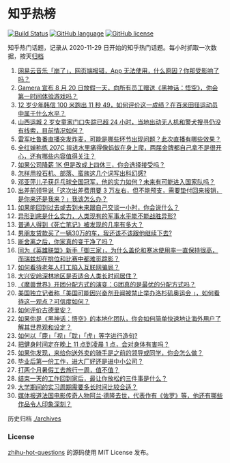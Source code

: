 # 知乎热榜
[![Build Status](https://github.com/ToWeLong/zhihu-hot-questions/workflows/CI/badge.svg)](https://github.com/ToWeLong/zhihu-hot-questions/actions)
[![GitHub language](https://img.shields.io/badge/language-golang-orange.svg)](https://golang.org/)
[![GitHub license](https://img.shields.io/github/license/ToWeLong/zhihu-hot-questions)](https://github.com/ToWeLong/zhihu-hot-questions/blob/main/LICENSE)

知乎热门话题，记录从 2020-11-29 日开始的知乎热门话题。每小时抓取一次数据，按天[归档](./archives)

<!-- BEGIN -->

1. [网易云音乐「崩了」，网页端报错，App 无法使用，什么原因？你那受影响了吗？](https://www.zhihu.com/question/664706365)
1. [Gamera 宣布 8 月 20 日放假一天，向所有员工赠送《黑神话：悟空》，你会第一时间体验游戏吗？](https://www.zhihu.com/question/664689552)
1. [12 岁少年韩信 100 米跑出 11 秒 49，如何评价这一成绩？在百米田径运动员中属于什么水平？](https://www.zhihu.com/question/664630286)
1. [山西运城 2 岁女童家门口失踪已超 24 小时，当地出动无人机和警犬搜寻仍没有线索，目前情况如何？](https://www.zhihu.com/question/664203330)
1. [雷军吐鲁番直播突发炸麦，可能是哪些环节出现问题？此次直播有哪些效果？](https://www.zhihu.com/question/664599354)
1. [全红婵称练 207C 摔进水里痛得像蚂蚁在身上爬，两届金牌都自己拿不是很开心，还有哪些内容值得关注？](https://www.zhihu.com/question/664682189)
1. [如果公司降薪 1K 但是改成上四休三，你会选择接受吗？](https://www.zhihu.com/question/664699181)
1. [怎样用投石机、部落、蛮族这几个词写出科幻感?](https://www.zhihu.com/question/664487802)
1. [邓亚萍儿子获乒乓球全国冠军，他的实力如何？未来有可能进入国家队吗？](https://www.zhihu.com/question/664517961)
1. [出差前领导说「这次出差费用要 3 万左右，但不能预支，需要垫付回来报销，是你来还是我来？」我该怎么办？](https://www.zhihu.com/question/664461577)
1. [如果能回到过去或去到未来跟自己交谈一小时，你会说什么？](https://www.zhihu.com/question/664436631)
1. [异形到底是什么实力，人类现有的军事水平能不能战胜异形?](https://www.zhihu.com/question/664504506)
1. [普通人得到《死亡笔记》被发现的几率有多大？](https://www.zhihu.com/question/663813428)
1. [男朋友贷款买了一辆30万的车，我还该不该跟他继续下去?](https://www.zhihu.com/question/664534645)
1. [断舍离之后，你家真的变干净了吗？](https://www.zhihu.com/question/461287259)
1. [同为《英雄联盟》新手「御三家」，为什么盖伦和寒冰使用率一直保持很高，而瑞兹却在排位和比赛中都难觅踪影？](https://www.zhihu.com/question/664209297)
1. [如何看待老年人打工陷入互联网骗局？](https://www.zhihu.com/question/664430333)
1. [大兴安岭深林地区是否适合人类长时间居住？](https://www.zhihu.com/question/357661555)
1. [《魔兽世界》开团分配方式的演变：G团真的是最优的分配方式吗？](https://www.zhihu.com/question/584530854)
1. [美国独立记者称「美国可能因兴奋剂丑闻被禁止举办洛杉矶奥运会 」，如何看待这一观点？可信度如何？](https://www.zhihu.com/question/664451037)
1. [如何评价古德里安？](https://www.zhihu.com/question/28187118)
1. [如果你是《黑神话：悟空》的本地化团队，你会如何简单快速地让海外用户了解其世界观和设定？](https://www.zhihu.com/question/664689320)
1. [如何以「鹿」「视」「耽」「虎」等字进行造句?](https://www.zhihu.com/question/663954447)
1. [把健身时间定在晚上 11 点到凌晨 1 点，会对身体有害吗？](https://www.zhihu.com/question/29258565)
1. [如果你发现，来给你送外卖的骑手是之前的领导或同学，你会怎么做？](https://www.zhihu.com/question/664536209)
1. [毕业后第一份工作，进大厂好还是进中小公司？](https://www.zhihu.com/question/664478852)
1. [打两个月暑假工去旅行一周，值不值？](https://www.zhihu.com/question/663780847)
1. [结束一天的工作回到家后，最让你放松的三件事是什么？](https://www.zhihu.com/question/663107444)
1. [大学期间的实习周期需要多长时间比较合适？](https://www.zhihu.com/question/664332558)
1. [媒体报道法国电影传奇人物阿兰·德隆去世，代表作有《佐罗》等，他还有哪些作品令人印象深刻？](https://www.zhihu.com/question/664616689)

<!-- END -->

历史归档 [./archives](./archives)


### License
[zhihu-hot-questions](https://github.com/towelong/zhihu-hot-questions) 的源码使用 MIT License 发布。